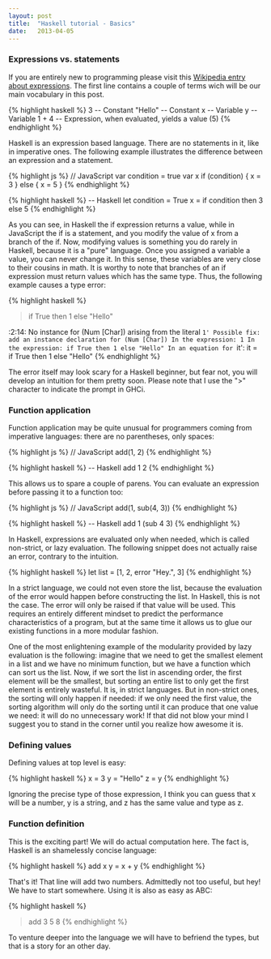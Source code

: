 ```yaml
---
layout: post
title:  "Haskell tutorial - Basics"
date:   2013-04-05
---
```


<h3>Expressions vs. statements</h3>

<p>
    If you are entirely new to programming please visit this
    <a href="http://en.wikipedia.org/wiki/Expression_(computer_science)">Wikipedia entry about expressions</a>.
    The first line contains a couple of terms wich will be our main vocabulary in this post.
</p>

{% highlight haskell %}
3       -- Constant
"Hello" -- Constant
x       -- Variable
y       -- Variable
1 + 4   -- Expression, when evaluated, yields a value (5)
{% endhighlight %}

<p>
    Haskell is an expression based language. There are no statements in it, like in imperative ones. The following
    example illustrates the difference between an expression and a statement.
</p>

{% highlight js %}
// JavaScript
var condition = true
var x
if (condition) {
    x = 3
} else {
    x = 5
}
{% endhighlight %}

{% highlight haskell %}
-- Haskell
let condition = True
    x = if condition
        then 3
        else 5
{% endhighlight %}

<p>
    As you can see, in Haskell the if expression returns a value, while in JavaScript the if is a statement, and you modify the value of x
    from a branch of the if. Now, modifying values is something you do rarely in Haskell, because it is a "pure" language.
    Once you assigned a variable a value, you can never change it. In this sense, these variables are very close to their cousins in math.
    It is worthy to note that branches of an if expression must return values which has the same type. Thus, the following example causes
    a type error:
</p>

{% highlight haskell %}
> if True then 1 else "Hello"

<interactive>:2:14:
    No instance for (Num [Char])
    arising from the literal `1'
    Possible fix: add an instance declaration for (Num [Char])
    In the expression: 1
    In the expression: if True then 1 else "Hello"
    In an equation for `it': it = if True then 1 else "Hello"
{% endhighlight %}

<p>
    The error itself may look scary for a Haskell beginner, but fear not, you will develop an intuition for them pretty soon.
    Please note that I use the ">" character to indicate the prompt in GHCi.
</p>

<h3>Function application</h3>

<p>
    Function application may be quite unusual for programmers coming from imperative languages: there are no parentheses, only spaces:
</p>

{% highlight js %}
// JavaScript
add(1, 2)
{% endhighlight %}

{% highlight haskell %}
-- Haskell
add 1 2
{% endhighlight %}

<p>
    This allows us to spare a couple of parens. You can evaluate an expression before passing it to a function too:
</p>

{% highlight js %}
// JavaScript
add(1, sub(4, 3))
{% endhighlight %}

{% highlight haskell %}
-- Haskell
add 1 (sub 4 3)
{% endhighlight %}

<p>
    In Haskell, expressions are evaluated only when needed, which is called non-strict, or lazy evaluation. The following snippet does not actually
    raise an error, contrary to the intuition.
</p>

{% highlight haskell %}
let list = [1, 2, error "Hey.", 3]
{% endhighlight %}

<p>
    In a strict language, we could not even store the list, because the evaluation of the error would happen before constructing the list.
    In Haskell, this is not the case. The error will only be raised if that value will be used. This requires an entirely different mindset to predict
    the performance characteristics of a program, but at the same time it allows us to glue our existing functions in a more modular fashion.
</p>

<p>
    One of the most enlightening example of the modularity provided by lazy evaluation is the following:
    imagine that we need to get the smallest element in a list and we have no minimum function, but
    we have a function which can sort us the list. Now, if we sort the list in ascending order, the first element will be the smallest, but sorting an entire list
    to only get the first element is entirely wasteful. It is, in strict languages. But in non-strict ones, the sorting will only happen if needed: if we
    only need the first value, the sorting algorithm will only do the sorting until it can produce that one value we need: it will do no unnecessary work!
    If that did not blow your mind I suggest you to stand in the corner until you realize how awesome it is.
</p>

<h3>Defining values</h3>

<p>
    Defining values at top level is easy:
</p>

{% highlight haskell %}
x = 3
y = "Hello"
z = y
{% endhighlight %}

<p>
    Ignoring the precise type of those expression, I think you can guess that x will be a number, y is a string,
    and z has the same value and type as z.
</p>

<h3>Function definition</h3>

<p>
    This is the exciting part! We will do actual computation here. The fact is, Haskell is an shamelessly concise language:
</p>

{% highlight haskell %}
add x y = x + y
{% endhighlight %}

<p>
    That's it! That line will add two numbers. Admittedly not too useful, but hey! We have to start somewhere. Using it is also as easy as ABC:
</p>

{% highlight haskell %}
> add 3 5
8
{% endhighlight %}

<p>
    To venture deeper into the language we will have to befriend the types, but that is a story for an other day.
</p>